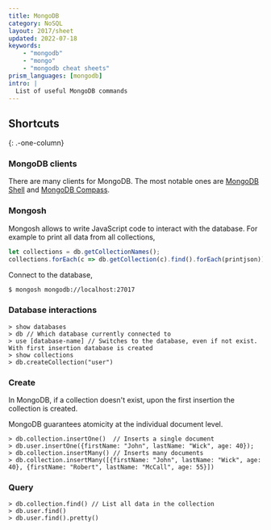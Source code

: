 ```yaml
---
title: MongoDB
category: NoSQL
layout: 2017/sheet
updated: 2022-07-18
keywords:
    - "mongodb"
    - "mongo"
    - "mongodb cheat sheets"
prism_languages: [mongodb]
intro: |
  List of useful MongoDB commands
---
```


Shortcuts
---------
{: .-one-column}

### MongoDB clients

There are many clients for MongoDB. The most notable ones are [MongoDB Shell](https://www.mongodb.com/try/download/shell) and [MongoDB Compass](https://www.mongodb.com/products/compass).


### Mongosh

Mongosh allows to write JavaScript code to interact with the database. For example to print all data from all collections,

```javascript
let collections = db.getCollectionNames();
collections.forEach(c => db.getCollection(c).find().forEach(printjson));
```

Connect to the database,

```bash
$ mongosh mongodb://localhost:27017
```

### Database interactions

```mongodb
> show databases
> db // Which database currently connected to
> use [database-name] // Switches to the database, even if not exist. With first insertion database is created
> show collections
> db.createCollection("user")
```

### Create

In MongoDB, if a collection doesn't exist, upon the first insertion the collection is created.

MongoDB guarantees atomicity at the individual document level.

```mongodb
> db.collection.insertOne()  // Inserts a single document
> db.user.insertOne({firstName: "John", lastName: "Wick", age: 40});
> db.collection.insertMany() // Inserts many documents
> db.collection.insertMany([{firstName: "John", lastName: "Wick", age: 40}, {firstName: "Robert", lastName: "McCall", age: 55}])
```

### Query

```mongodb
> db.collection.find() // List all data in the collection
> db.user.find()
> db.user.find().pretty()
```
